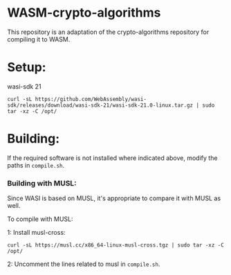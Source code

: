 # WASM-crypto-algorithms

This repository is an adaptation of the crypto-algorithms repository for compiling it to WASM.

# Setup:

wasi-sdk 21

    curl -sL https://github.com/WebAssembly/wasi-sdk/releases/download/wasi-sdk-21/wasi-sdk-21.0-linux.tar.gz | sudo tar -xz -C /opt/



# Building:
    
If the required software is not installed where indicated above, modify the paths in ```compile.sh```.



### Building with MUSL:
Since WASI is based on MUSL, it's appropriate to compare it with MUSL as well.

To compile with MUSL:

1: Install musl-cross:

    curl -sL https://musl.cc/x86_64-linux-musl-cross.tgz | sudo tar -xz -C /opt/

2: Uncomment the lines related to musl in ```compile.sh```.
